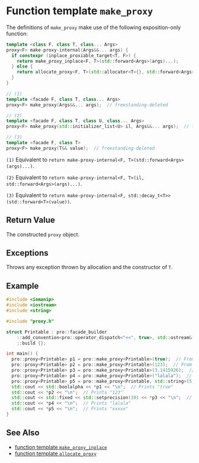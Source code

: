 # Function template `make_proxy`

The definitions of `make_proxy` make use of the following exposition-only function:

```cpp
template <class F, class T, class... Args>
proxy<F> make-proxy-internal(Args&&... args) {
  if constexpr (inplace_proxiable_target<T, F>) {
    return make_proxy_inplace<F, T>(std::forward<Args>(args)...);
  } else {
    return allocate_proxy<F, T>(std::allocator<T>{}, std::forward<Args>(args)...);
  }
}
```

```cpp
// (1)
template <facade F, class T, class... Args>
proxy<F> make_proxy(Args&&... args);  // freestanding-deleted

// (2)
template <facade F, class T, class U, class... Args>
proxy<F> make_proxy(std::initializer_list<U> il, Args&&... args);  // freestanding-deleted

// (3)
template <facade F, class T>
proxy<F> make_proxy(T&& value);  // freestanding-deleted
```

`(1)` Equivalent to `return make-proxy-internal<F, T>(std::forward<Args>(args)...)`.

`(2)` Equivalent to `return make-proxy-internal<F, T>(il, std::forward<Args>(args)...)`.

`(3)` Equivalent to `return make-proxy-internal<F, std::decay_t<T>>(std::forward<T>(value))`.

## Return Value

The constructed `proxy` object.

## Exceptions

Throws any exception thrown by allocation and the constructor of `T`.

## Example

```cpp
#include <iomanip>
#include <iostream>
#include <string>

#include "proxy.h"

struct Printable : pro::facade_builder
    ::add_convention<pro::operator_dispatch<"<<", true>, std::ostream&(std::ostream&) const>
    ::build {};

int main() {
  pro::proxy<Printable> p1 = pro::make_proxy<Printable>(true);  // From bool
  pro::proxy<Printable> p2 = pro::make_proxy<Printable>(123);  // From int
  pro::proxy<Printable> p3 = pro::make_proxy<Printable>(3.1415926);  // From double
  pro::proxy<Printable> p4 = pro::make_proxy<Printable>("lalala");  // From const char*
  pro::proxy<Printable> p5 = pro::make_proxy<Printable, std::string>(5, 'x');  // From a in-place constructed string
  std::cout << std::boolalpha << *p1 << "\n";  // Prints "true"
  std::cout << *p2 << "\n";  // Prints "123"
  std::cout << std::fixed << std::setprecision(10) << *p3 << "\n";  // Prints "3.1415926000"
  std::cout << *p4 << "\n";  // Prints "lalala"
  std::cout << *p5 << "\n";  // Prints "xxxxx"
}
```

## See Also

- [function template `make_proxy_inplace`](make_proxy_inplace.md)
- [function template `allocate_proxy`](allocate_proxy.md)
